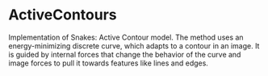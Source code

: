 # ActiveContours
Implementation of Snakes: Active Contour model. The method uses an energy-minimizing discrete curve, which adapts to a contour in an image. It is guided by internal forces that change the behavior of the curve and image forces to pull it towards features like lines and edges.


